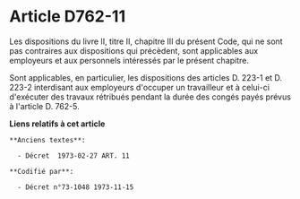# Article D762-11

Les dispositions du livre II, titre II, chapitre III du présent Code, qui ne sont pas contraires aux dispositions qui
précèdent, sont applicables aux employeurs et aux personnels intéressés par le présent chapitre.

Sont applicables, en particulier, les dispositions des articles D. 223-1 et D. 223-2 interdisant aux employeurs d'occuper un
travailleur et à celui-ci d'exécuter des travaux rétribués pendant la durée des congés payés prévus à l'article D. 762-5.

**Liens relatifs à cet article**

	**Anciens textes**:

	  - Décret  1973-02-27 ART. 11

	**Codifié par**:

	  - Décret n°73-1048 1973-11-15
